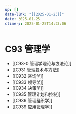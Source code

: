 ```yaml
---
up: []
date-link: "[[2025-01-25]]"
date: 2025-01-25
ctime-p: 2025-01-25T14:23:06
---
```


# C93 管理学

- [[C93-0 管理学理论与方法论]]
- [[C931 管理技术与方法]]
- [[C932 咨询学]]
- [[C933 领导学]]
- [[C934 决策学]]
- [[C935 管理计划和控制]]
- [[C936 管理组织学]]
- [[C939 应用管理学]]
